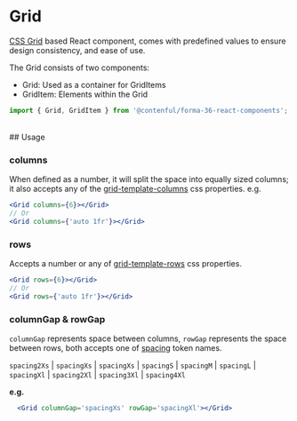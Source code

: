 # Grid

[CSS Grid](https://developer.mozilla.org/en-US/docs/Glossary/Grid) based React component, comes with predefined values to ensure design consistency, and ease of use.

The Grid consists of two components:
- Grid: Used as a container for GridItems
- GridItem: Elements within the Grid

```js
import { Grid, GridItem } from '@contenful/forma-36-react-components';
```
<br />
## Usage

### columns
When defined as a number, it will split the space into equally sized columns; it also accepts any of the [grid-template-columns](https://developer.mozilla.org/en-US/docs/Web/CSS/grid-template-columns) css properties. e.g.

```jsx
<Grid columns={6}></Grid>
// Or 
<Grid columns={'auto 1fr'}></Grid>
```


### rows
Accepts a number or any of [grid-template-rows](https://developer.mozilla.org/en-US/docs/Web/CSS/grid-template-rows) css properties.

```jsx
<Grid rows={6}></Grid>
// Or 
<Grid rows={'auto 1fr'}></Grid>
```

### columnGap & rowGap
`columnGap` represents space between columns, `rowGap` represents the space between rows, both accepts one of [spacing](https://f36.contentful.com/foundation/spacing/) token names.

`spacing2Xs` | `spacingXs` | `spacingXs` | `spacingS` | `spacingM` | `spacingL` | `spacingXl` | `spacing2Xl` | `spacing3Xl` | `spacing4Xl`

**e.g.**

```jsx
  <Grid columnGap='spacingXs' rowGap='spacingXl'></Grid>
```
